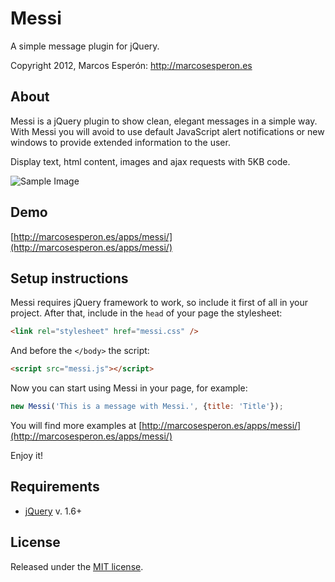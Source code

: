 # Messi
A simple message plugin for jQuery.

Copyright 2012, Marcos Esperón: http://marcosesperon.es

## About
Messi is a jQuery plugin to show clean, elegant messages in a simple way. With Messi you will avoid to use default JavaScript alert notifications or new windows to provide extended information to the user.

Display text, html content, images and ajax requests with 5KB code.

![Sample Image](http://marcosesperon.es/apps/messi/messi-white.png)

## Demo
[http://marcosesperon.es/apps/messi/](http://marcosesperon.es/apps/messi/)

## Setup instructions
Messi requires jQuery framework to work, so include it first of all in your project. After that, include in the `head` of your page the stylesheet:

```html
<link rel="stylesheet" href="messi.css" />
```
And before the `</body>` the script:

```html
<script src="messi.js"></script>
```

Now you can start using Messi in your page, for example:

```js
new Messi('This is a message with Messi.', {title: 'Title'});
```

You will find more examples at [http://marcosesperon.es/apps/messi/](http://marcosesperon.es/apps/messi/)

Enjoy it!

## Requirements
* [jQuery](http://jquery.com/) v. 1.6+

## License
Released under the [MIT license](http://www.opensource.org/licenses/MIT).
